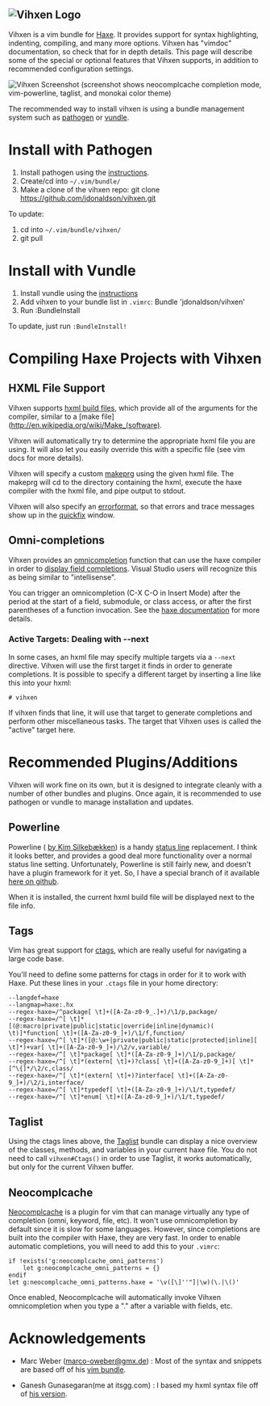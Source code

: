 ![Vihxen Logo](http://i.imgur.com/K2ZFB.png)
--------------------------------------------------------------------------------
Vihxen is a vim bundle for [Haxe](http://www.haxe.org).  It provides support
for syntax highlighting, indenting, compiling, and many more options.  Vihxen
has "vimdoc" documentation, so check that for in depth details.  This page will
describe some of the special or optional features that Vihxen supports, in
addition to recommended configuration settings.

![Vihxen Screenshot](http://i.imgur.com/JFvze.png) (screenshot shows
neocomplcache completion mode, vim-powerline, taglist, and monokai color theme)

The recommended way to install vihxen is using a bundle management system such
as [pathogen][] or
[vundle][].

# Install with Pathogen

1. Install pathogen using the [instructions][pathogen].
2. Create/cd into `~/.vim/bundle/`
3. Make a clone of the vihxen repo:
    git clone https://github.com/jdonaldson/vihxen.git

To update:

1. cd into `~/.vim/bundle/vihxen/`
2. git pull

# Install with Vundle

1. Install vundle using the [instructions][vundle]
2. Add vihxen to your bundle list in `.vimrc`:
    Bundle 'jdonaldson/vihxen'
3. Run :BundleInstall

To update, just run `:BundleInstall!`

[pathogen]:https://github.com/tpope/vim-pathogen

[vundle]:https://github.com/gmarik/vundle

# Compiling Haxe Projects with Vihxen

## HXML File Support
Vihxen supports [hxml build files](http://haxe.org/doc/compiler), which provide
all of the arguments for the compiler, similar to a  [make
file](http://en.wikipedia.org/wiki/Make_(software).

Vihxen will automatically try to determine the appropriate hxml file you are 
using.  It will also let you easily override this with a specific file
(see vim docs for more details).

Vihxen will specify a custom
[makeprg](http://vimdoc.sourceforge.net/htmldoc/options.html#'makeprg') using
the given hxml file. The makeprg will cd to the directory containing the hxml,
execute the haxe compiler with the hxml file, and pipe output to stdout.

Vihxen will also specify an
[errorformat](http://vimdoc.sourceforge.net/htmldoc/options.html#'errorformat'),
so that errors and trace messages show up in the
[quickfix](http://vimdoc.sourceforge.net/htmldoc/quickfix.html#quickfix)
window.

## Omni-completions

Vihxen provides an
[omnicompletion](http://vimdoc.sourceforge.net/htmldoc/version7.html#new-omni-completion)
function that can use the haxe compiler in order to [display field
completions](http://haxe.org/manual/completion).  Visual Studio users will
recognize this as being similar to "intellisense".

You can trigger an omnicompletion (C-X C-O in Insert Mode) after the period at
the start of a field, submodule, or class access, or after the first
parentheses of a function invocation. See the [haxe
documentation](http://haxe.org/manual/completion) for more details.

### Active Targets: Dealing with --next 

In some cases, an hxml file may specify multiple targets via a `--next`
directive.  Vihxen will use the first target it finds in order to generate
completions.  It is possible to specify a different target by
inserting a line like this into your hxml:

    # vihxen

If vihxen finds that line, it will use that target to generate completions and
perform other miscellaneous tasks.  The target that Vihxen uses is called the
"active" target here.

# Recommended Plugins/Additions

Vihxen will work fine on its own, but it is designed to integrate cleanly with
a number of other bundles and plugins. Once again, it is recommended to use
pathogen or vundle to manage installation and updates.

## Powerline

Powerline ( [by Kim Silkebækken](https://github.com/lokaltog)) is a handy
[status line](http://vimdoc.sourceforge.net/htmldoc/windows.html#status-line)
replacement.  I think it looks better, and provides a good deal more
functionality over a normal status line setting.  Unfortunately, Powerline is
still fairly new, and doesn't have a plugin framework for it yet.  So, I have a
special branch of it available [here on
github](https://github.com/jdonaldson/vim-powerline).

When it is installed, the current hxml build file will be displayed next to the
file info.

## Tags

Vim has great support for
[ctags](http://vimdoc.sourceforge.net/htmldoc/tagsrch.html), which are really
useful for navigating a large code base.

You'll need to define some patterns for ctags in order for it to work with
Haxe.  Put these lines in your `.ctags` file in your home directory:

    --langdef=haxe
    --langmap=haxe:.hx
    --regex-haxe=/^package[ \t]+([A-Za-z0-9_.]+)/\1/p,package/
    --regex-haxe=/^[ \t]*[(@:macro|private|public|static|override|inline|dynamic)( \t)]*function[ \t]+([A-Za-z0-9_]+)/\1/f,function/
    --regex-haxe=/^[ \t]*([@:\w+|private|public|static|protected|inline][ \t]*)+var[ \t]+([A-Za-z0-9_]+)/\2/v,variable/
    --regex-haxe=/^[ \t]*package[ \t]*([A-Za-z0-9_]+)/\1/p,package/
    --regex-haxe=/^[ \t]*(extern[ \t]+)?class[ \t]+([A-Za-z0-9_]+)[ \t]*[^\{]*/\2/c,class/
    --regex-haxe=/^[ \t]*(extern[ \t]+)?interface[ \t]+([A-Za-z0-9_]+)/\2/i,interface/
    --regex-haxe=/^[ \t]*typedef[ \t]+([A-Za-z0-9_]+)/\1/t,typedef/
    --regex-haxe=/^[ \t]*enum[ \t]+([A-Za-z0-9_]+)/\1/t,typedef/


## Taglist

Using the ctags lines above, the
[Taglist](https://github.com/vim-scripts/taglist.vim) bundle can display a nice
overview of the classes, methods, and variables in your current haxe file.  You
do not need to call `vihxen#Ctags()` in order to use Taglist, it works
automatically, but only for the current Vihxen buffer.

## Neocomplcache

[Neocomplcache](https://github.com/Shougo/neocomplcache) is a
plugin for vim that can manage virtually any type of
completion (omni, keyword, file, etc). It won't use omnicompletion by default
since it is slow for some languages.  However, since completions are built into
the compiler with Haxe, they are very fast.  In order to enable automatic
completions, you will need to add this to your `.vimrc`:

    if !exists('g:neocomplcache_omni_patterns')
        let g:neocomplcache_omni_patterns = {}
    endif
    let g:neocomplcache_omni_patterns.haxe = '\v([\]''"]|\w)(\.|\()'

Once enabled, Neocomplcache will automatically invoke Vihxen omnicompletion
when you type a "." after a variable with fields, etc.

# Acknowledgements
* Marc Weber (marco-oweber@gmx.de) : Most of the syntax and snippets are based 
off of his [vim bundle](https://github.com/MarcWeber/vim-haxe).

* Ganesh Gunasegaran(me at itsgg.com) : I based my hxml syntax file off of [his
version](http://lists.motion-twin.com/pipermail/haxe/2008-July/018220.html).

